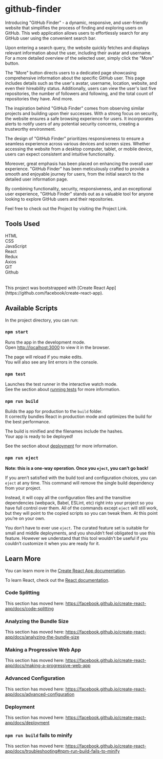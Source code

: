 # github-finder
<p>
                Introducing "GitHub Finder" - a dynamic, responsive, and user-friendly website that simplifies the 
                process of finding and exploring users on GitHub. This web application allows users to effortlessly 
                search for any GitHub user using the convenient search bar.
                </p>
                <p className="project-details__desc-para">
                Upon entering a search query, the website quickly fetches and displays relevant 
                information about the user, including their avatar and username. 
                For a more detailed overview of the selected user, simply click the "More" button.
                </p>
                <p className="project-details__desc-para">
                The "More" button directs users to a dedicated page showcasing comprehensive information about the specific 
                GitHub user. This page includes details such as the user's avatar, username, location, website, and even their 
                hireability status. Additionally, users can view the user's last five repositories, the number of followers and 
                following, and the total count of repositories they have. And more.
                </p>
                <p className="project-details__desc-para">
                The inspiration behind "GitHub Finder" comes from observing similar projects and building upon their successes. 
                With a strong focus on security, the website ensures a safe browsing experience for users. It incorporates alerts 
                to notify users of any potential security concerns, creating a trustworthy environment.
                </p>
                <p className="project-details__desc-para">
                The design of "GitHub Finder" prioritizes responsiveness to ensure a seamless experience across various 
                devices and screen sizes. Whether accessing the website from a desktop computer, tablet, or mobile device, 
                users can expect consistent and intuitive functionality.
                </p>
                <p className="project-details__desc-para">
                Moreover, great emphasis has been placed on enhancing the overall user experience. "GitHub Finder" has been 
                meticulously crafted to provide a smooth and enjoyable journey for users, from the initial search to the detailed 
                user information page.
                </p>
                <p className="project-details__desc-para">
                By combining functionality, security, responsiveness, and an exceptional user experience, "GitHub Finder" stands out 
                as a valuable tool for anyone looking to explore GitHub users and their repositories.
                </p>
                <p className="project-details__desc-para">
                  Feel free to check out the Project by visiting the Project Link.
                </p>

   <div>
                <h2>Tools Used</h2>
                <div>
                  <div >HTML</div>
                  <div >CSS</div>
                  <div >JavaScript</div>
                  <div >React</div>
                  <div >Redux</div>
                  <div >Axios</div>
                  <div >GIT</div>
                  <div >Github</div>
                </div>
              </div>
              </br>
              </br>
This project was bootstrapped with [Create React App](https://github.com/facebook/create-react-app).

## Available Scripts

In the project directory, you can run:

### `npm start`

Runs the app in the development mode.<br />
Open [http://localhost:3000](http://localhost:3000) to view it in the browser.

The page will reload if you make edits.<br />
You will also see any lint errors in the console.

### `npm test`

Launches the test runner in the interactive watch mode.<br />
See the section about [running tests](https://facebook.github.io/create-react-app/docs/running-tests) for more information.

### `npm run build`

Builds the app for production to the `build` folder.<br />
It correctly bundles React in production mode and optimizes the build for the best performance.

The build is minified and the filenames include the hashes.<br />
Your app is ready to be deployed!

See the section about [deployment](https://facebook.github.io/create-react-app/docs/deployment) for more information.

### `npm run eject`

**Note: this is a one-way operation. Once you `eject`, you can’t go back!**

If you aren’t satisfied with the build tool and configuration choices, you can `eject` at any time. This command will remove the single build dependency from your project.

Instead, it will copy all the configuration files and the transitive dependencies (webpack, Babel, ESLint, etc) right into your project so you have full control over them. All of the commands except `eject` will still work, but they will point to the copied scripts so you can tweak them. At this point you’re on your own.

You don’t have to ever use `eject`. The curated feature set is suitable for small and middle deployments, and you shouldn’t feel obligated to use this feature. However we understand that this tool wouldn’t be useful if you couldn’t customize it when you are ready for it.

## Learn More

You can learn more in the [Create React App documentation](https://facebook.github.io/create-react-app/docs/getting-started).

To learn React, check out the [React documentation](https://reactjs.org/).

### Code Splitting

This section has moved here: https://facebook.github.io/create-react-app/docs/code-splitting

### Analyzing the Bundle Size

This section has moved here: https://facebook.github.io/create-react-app/docs/analyzing-the-bundle-size

### Making a Progressive Web App

This section has moved here: https://facebook.github.io/create-react-app/docs/making-a-progressive-web-app

### Advanced Configuration

This section has moved here: https://facebook.github.io/create-react-app/docs/advanced-configuration

### Deployment

This section has moved here: https://facebook.github.io/create-react-app/docs/deployment

### `npm run build` fails to minify

This section has moved here: https://facebook.github.io/create-react-app/docs/troubleshooting#npm-run-build-fails-to-minify

